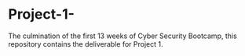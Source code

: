 # Project-1-
The culmination of the first 13 weeks of Cyber Security Bootcamp, this repository contains the deliverable for Project 1.
